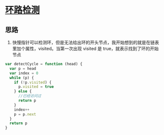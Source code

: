 # [环路检测](https://leetcode-cn.com/problems/linked-list-cycle-lcci/)

## 思路

1. 快慢指针可以检测环，但是无法给出环的开头节点，我开始想到的就是在链表里加个属性，visited。当第一次出现 visited 是 true，就表示找到了环的开始节点

```js
var detectCycle = function (head) {
  var p = head
  var index = 0
  while (p) {
    if (!p.visited) {
      p.visited = true
    } else {
      //已经访问过
      return p
    }
    index++
    p = p.next
  }
  return p
}
```

